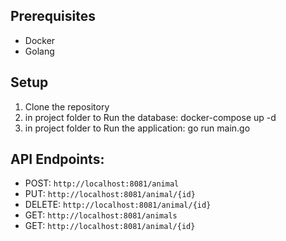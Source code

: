## Prerequisites
- Docker
- Golang

## Setup

1. Clone the repository
2. in project folder to Run the database: docker-compose up -d
3. in project folder to Run the application: go run main.go

 ## API Endpoints:
- POST: `http://localhost:8081/animal`
- PUT: `http://localhost:8081/animal/{id}`
- DELETE: `http://localhost:8081/animal/{id}`
- GET: `http://localhost:8081/animals`
- GET: `http://localhost:8081/animal/{id}`
